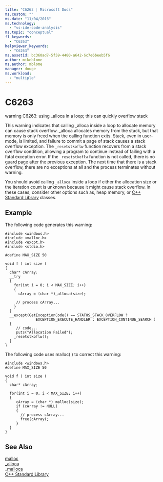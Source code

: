 ```yaml
---
title: "C6263 | Microsoft Docs"
ms.custom: ""
ms.date: "11/04/2016"
ms.technology: 
  - "vs-ide-code-analysis"
ms.topic: "conceptual"
f1_keywords: 
  - "C6263"
helpviewer_keywords: 
  - "C6263"
ms.assetid: bc360ad7-5f59-4480-a642-6c7e6beeb5f6
author: mikeblome
ms.author: mblome
manager: douge
ms.workload: 
  - "multiple"
---
```

# C6263
warning C6263: using _alloca in a loop; this can quickly overflow stack  
  
 This warning indicates that calling _alloca inside a loop to allocate memory can cause stack overflow. _alloca allocates memory from the stack, but that memory is only freed when the calling function exits. Stack, even in user-mode, is limited, and failure to commit a page of stack causes a stack overflow exception. The `_resetstkoflw` function recovers from a stack overflow condition, allowing a program to continue instead of failing with a fatal exception error. If the `_resetstkoflw` function is not called, there is no guard page after the previous exception. The next time that there is a stack overflow, there are no exceptions at all and the process terminates without warning.  
  
 You should avoid calling `_alloca` inside a loop if either the allocation size or the iteration count is unknown because it might cause stack overflow. In these cases, consider other options such as, heap memory, or [C++ Standard Library](/cpp/standard-library/cpp-standard-library-reference) classes.  
  
## Example  
 The following code generates this warning:  
  
```  
#include <windows.h>  
#include <malloc.h>  
#include <excpt.h>  
#include <stdio.h>  
  
#define MAX_SIZE 50  
  
void f ( int size )  
{  
  char* cArray;  
  __try  
  {  
    for(int i = 0; i < MAX_SIZE; i++)  
    {  
      cArray = (char *)_alloca(size);  
  
     // process cArray...  
    }  
  }  
  __except(GetExceptionCode() == STATUS_STACK_OVERFLOW ?   
              EXCEPTION_EXECUTE_HANDLER : EXCEPTION_CONTINUE_SEARCH )  
  {  
     // code...  
     puts("Allocation Failed");  
    _resetstkoflw();  
  }  
}  
```  
  
 The following code uses malloc( ) to correct this warning:  
  
```  
#include <windows.h>  
#define MAX_SIZE 50  
  
void f ( int size )  
{  
  char* cArray;  
  
  for(int i = 0; i < MAX_SIZE; i++)  
  {  
     cArray = (char *) malloc(size);  
     if (cArray != NULL)  
     {  
       // process cArray...  
       free(cArray);  
     }  
  }  
}  
```  
  
## See Also  
 [malloc](/cpp/c-runtime-library/reference/malloc)   
 [_alloca](/cpp/c-runtime-library/reference/alloca)   
 [_malloca](/cpp/c-runtime-library/reference/malloca)   
 [C++ Standard Library](/cpp/standard-library/cpp-standard-library-reference)
